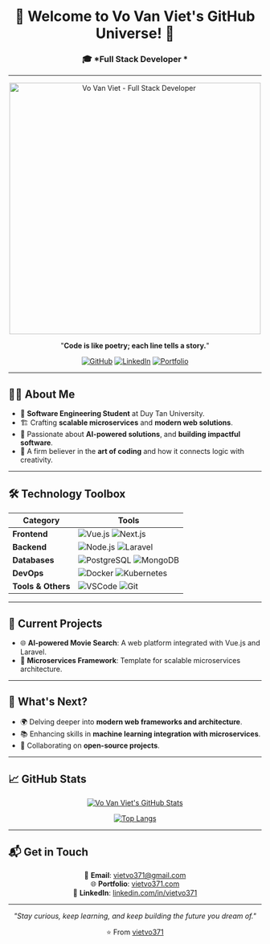 <div align="center">

# 🌟 **Welcome to Vo Van Viet's GitHub Universe!** 🌟  
### 🎓 *Full Stack Developer *  

---

<img src="https://scontent.fsgn2-7.fna.fbcdn.net/v/t39.30808-6/457463597_996207105523606_3153657822915934238_n.jpg?_nc_cat=108&ccb=1-7&_nc_sid=a5f93a&_nc_ohc=W1IGPJdtS4UQ7kNvgHnY1yW&_nc_oc=AdjWxZ9jLpA5iNxhMExed-3Eb9EiWtbAnSCo8ZvhZ-oG3q18AkB_IYyD2NbsS6_lQus&_nc_zt=23&_nc_ht=scontent.fsgn2-7.fna&_nc_gid=AmJWyEwxmD44eohDOiAu-UI&oh=00_AYBwaBZp_wSXr9JiwznIw3dimRyoi__BS55GZLHFQqpQZw&oe=676C424C" width="500" alt="Vo Van Viet - Full Stack Developer" />

"**Code is like poetry; each line tells a story.**"  

[![GitHub](https://img.shields.io/badge/GitHub-%2312100E.svg?style=for-the-badge&logo=github&logoColor=white)](https://github.com/vietvo371) 
[![LinkedIn](https://img.shields.io/badge/LinkedIn-0077B5?style=for-the-badge&logo=linkedin&logoColor=white)](https://linkedin.com/in/vietvo371)
[![Portfolio](https://img.shields.io/badge/Portfolio-%23FF5733.svg?style=for-the-badge&logo=portfolio&logoColor=white)](https://vietvo371.github.io/Portfolio/)

</div>

---

## 👨‍💻 **About Me**

- 🏫 **Software Engineering Student** at Duy Tan University.
- 🏗️ Crafting **scalable microservices** and **modern web solutions**.  
- 🎯 Passionate about **AI-powered solutions**, and **building impactful software**.
- 🎨 A firm believer in the **art of coding** and how it connects logic with creativity.

---

## 🛠️ **Technology Toolbox**

<div align="center">

| Category             | Tools                                                                                                 |
|----------------------|-------------------------------------------------------------------------------------------------------|
| **Frontend**         | ![Vue.js](https://img.shields.io/badge/Vue.js-35495E?style=for-the-badge&logo=vue.js&logoColor=4FC08D) ![Next.js](https://img.shields.io/badge/Next-black?style=for-the-badge&logo=next.js&logoColor=white) |
| **Backend**          | ![Node.js](https://img.shields.io/badge/Node.js-339933?style=for-the-badge&logo=nodedotjs&logoColor=white) ![Laravel](https://img.shields.io/badge/Laravel-FF2D20?style=for-the-badge&logo=laravel&logoColor=white) |
| **Databases**        | ![PostgreSQL](https://img.shields.io/badge/PostgreSQL-316192?style=for-the-badge&logo=postgresql&logoColor=white) ![MongoDB](https://img.shields.io/badge/MongoDB-4EA94B?style=for-the-badge&logo=mongodb&logoColor=white) |
| **DevOps**           | ![Docker](https://img.shields.io/badge/Docker-2496ED?style=for-the-badge&logo=docker&logoColor=white) ![Kubernetes](https://img.shields.io/badge/Kubernetes-326CE5?style=for-the-badge&logo=kubernetes&logoColor=white) |
| **Tools & Others**   | ![VSCode](https://img.shields.io/badge/VSCode-007ACC?style=for-the-badge&logo=visual-studio-code&logoColor=white) ![Git](https://img.shields.io/badge/Git-F05032?style=for-the-badge&logo=git&logoColor=white) |
  
</div>

---

## 🚀 **Current Projects**

- 🌐 **AI-powered Movie Search**: A web platform integrated with Vue.js and Laravel.  
- 🧩 **Microservices Framework**: Template for scalable microservices architecture.

---

## 🎯 **What's Next?**

- 🌍 Delving deeper into **modern web frameworks and architecture**.  
- 📚 Enhancing skills in **machine learning integration with microservices**.  
- 🤝 Collaborating on **open-source projects**.

---

## 📈 **GitHub Stats**

<div align="center">

[![Vo Van Viet's GitHub Stats](https://github-readme-stats.vercel.app/api?username=vietvo371&show_icons=true&theme=radical)](https://github.com/vietvo371)

[![Top Langs](https://github-readme-stats.vercel.app/api/top-langs/?username=vietvo371&layout=compact&theme=radical)](https://github.com/vietvo371)

</div>

---

## 📬 **Get in Touch**

<div align="center">

💌 **Email**: vietvo371@gmail.com  
🌐 **Portfolio**: [vietvo371.com](https://vietvo371.github.io/Portfolio)  
📱 **LinkedIn**: [linkedin.com/in/vietvo371](https://linkedin.com/in/vietvo371)  

---

*"Stay curious, keep learning, and keep building the future you dream of."*

⭐️ From [vietvo371](https://github.com/vietvo371)

</div>
